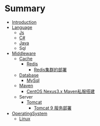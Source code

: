 # Summary

* [Introduction](README.md)
* [Language](language.md)
  * [Js](language/js.md)
  * [C\#](language/c.md)
  * [Java](language/java.md)
  * Sql
* [Middleware](middleware.md)
  * [Cache](middleware/cache.md)
    * [Redis](middleware/cache/redis.md)
      * [Redis集群的部署](middleware/cache/redis/redisji-qun-de-bu-shu.md)
  * [Database](middleware/database.md)
    * [MySql](middleware/database/mysql.md)
  * [Maven](middleware/maven.md)
    * [CentOS Nexus3.x Maven私服搭建](middleware/maven/centos-nexus3x-mavensi-fu-da-jian.md)
  * Server
    * [Tomcat](middleware/tomcat.md)
      * [Tomcat 9 服务部署](middleware/tomcat/tomcat-9-fu-wu-bu-shu.md)
* [OperatingSystem](operatingsystem.md)
  * [Linux](operatingsystem/linux.md)

